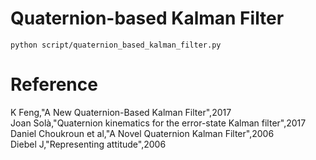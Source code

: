 # Quaternion-based Kalman Filter

~~~
python script/quaternion_based_kalman_filter.py 
~~~

# Reference 
K Feng,"A New Quaternion-Based Kalman Filter",2017  
Joan Solà,"Quaternion kinematics for the error-state Kalman filter",2017  
Daniel Choukroun et al,"A Novel Quaternion Kalman Filter",2006  
Diebel J,"Representing attitude",2006  
